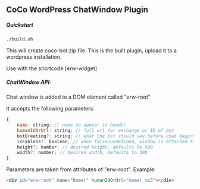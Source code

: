 ## CoCo WordPress ChatWindow Plugin

##### Quickstart
```bash
./build.sh
```
This will create coco-bot.zip file. This is the built plugin, upload it to a wordpress installation.

Use with the shortcode [erw-widget]

##### ChatWindow API:

Chat window is added to a DOM element called "erw-root"

It accepts the following parameters:

```js
{
    name: string; // name to appear in header
    humanIdOrUrl: string; // full url for exchange or ID of bot
    botGreeting?: string; // what the bot should say before chat begins, defaults to "Type anything to get started!"
    isFabless?: boolean; // when false/undefined, window is attached to a button, fixed in lower right corner. Otherwise it'll be placed under the root component
    height?: number; // desired height, defaults to 500
    width?: number; // desired width, defaults to 300
}
```

Parameters are taken from attributes of "erw-root". Example:

```html
<div id="erw-root" name="Namer" humanIdOrUrl="namer_vp3"></div>
```
